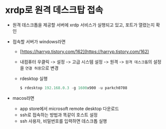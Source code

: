 # xrdp로 원격 데스크탑 접속

- 원격 데스크톱을 제공할 서버에 xrdp 서비스가 실행되고 있고, 포트가 열렸는지 확인
- 접속할 서버가 windows라면
    - [https://harryp.tistory.com/162](https://harryp.tistory.com/162)
    - 내컴퓨터 우클릭 -> 설정 -> 고급 시스템 설정 -> 원격 -> `원격 데스크톱`의 설정을 `연결 허용`으로 변경
    - rdesktop 실행

        ```dart
        $ rdesktop 192.168.0.3 -g 1600x900 -u parkch0708
        ```

- macos라면
    - app store에서 microsoft remote desktop 다운로드
    - ssh로 접속하는 방법과 똑같이 호스트 설정
    - ssh 사용자, 비밀번호를 입력하면 데스크톱 실행